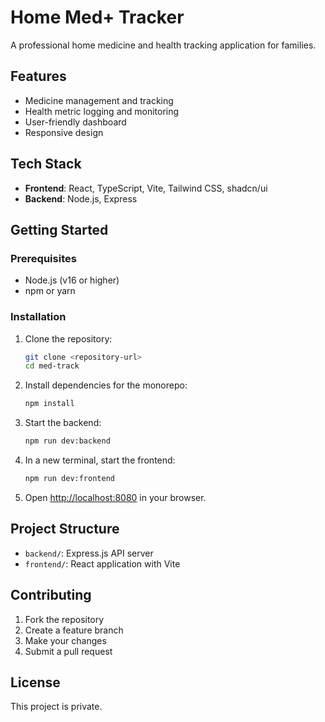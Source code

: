 # Home Med+ Tracker

A professional home medicine and health tracking application for families.

## Features

- Medicine management and tracking
- Health metric logging and monitoring
- User-friendly dashboard
- Responsive design

## Tech Stack

- **Frontend**: React, TypeScript, Vite, Tailwind CSS, shadcn/ui
- **Backend**: Node.js, Express

## Getting Started

### Prerequisites

- Node.js (v16 or higher)
- npm or yarn

### Installation

1. Clone the repository:
   ```bash
   git clone <repository-url>
   cd med-track
   ```

2. Install dependencies for the monorepo:
   ```bash
   npm install
   ```

3. Start the backend:
   ```bash
   npm run dev:backend
   ```

4. In a new terminal, start the frontend:
   ```bash
   npm run dev:frontend
   ```

5. Open [http://localhost:8080](http://localhost:8080) in your browser.

## Project Structure

- `backend/`: Express.js API server
- `frontend/`: React application with Vite

## Contributing

1. Fork the repository
2. Create a feature branch
3. Make your changes
4. Submit a pull request

## License

This project is private.
